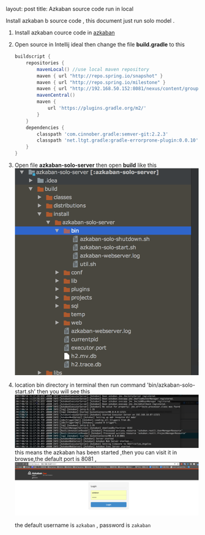 layout: post
title: Azkaban source code run in local

Install azkaban b source code , this document just run solo model .

1. Install azkaban cource code in [azkaban](https://azkaban.github.io)

2. Open source in Intellij ideal then change the file **build.gradle** to this 

   ```groovy
   buildscript {
       repositories {
           mavenLocal() //use local maven repository
           maven { url "http://repo.spring.io/snapshot" }
           maven { url "http://repo.spring.io/milestone" }
           maven { url "http://192.168.50.152:8081/nexus/content/groups/public" } // use private maven repository
           mavenCentral()
           maven {
               url 'https://plugins.gradle.org/m2/'
           }
       }
       dependencies {
           classpath 'com.cinnober.gradle:semver-git:2.2.3'
           classpath 'net.ltgt.gradle:gradle-errorprone-plugin:0.0.10'
       }
   }
   ```

3. Open file **azkaban-solo-server** then open **build** like this ![001](../../images/2017-08/001.png) 

4. location bin directory in terminal then run command 'bin/azkaban-solo-start.sh' then you will see this ![002](../../images/2017-08/002.png) this means the azkaban has been started ,then you can visit it in browse,the default port is 8081 , ![003](../../images/2017-08/003.png)

   the default username is `azkaban` , password is `zakaban` 